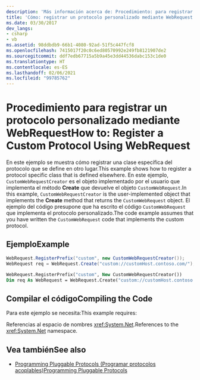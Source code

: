 ```yaml
---
description: 'Más información acerca de: Procedimiento: para registrar un protocolo personalizado mediante WebRequest'
title: 'Cómo: registrar un protocolo personalizado mediante WebRequest'
ms.date: 03/30/2017
dev_langs:
- csharp
- vb
ms.assetid: 98ddbdb9-66b1-4080-92ad-51f5c447fcf8
ms.openlocfilehash: 7415017f20c0c6ed80570992e249fb8121907de2
ms.sourcegitcommit: ddf7edb67715a5b9a45e3dd44536dabc153c1de0
ms.translationtype: HT
ms.contentlocale: es-ES
ms.lasthandoff: 02/06/2021
ms.locfileid: "99785762"
---
```

# <a name="how-to-register-a-custom-protocol-using-webrequest"></a><span data-ttu-id="fd7ad-103">Procedimiento para registrar un protocolo personalizado mediante WebRequest</span><span class="sxs-lookup"><span data-stu-id="fd7ad-103">How to: Register a Custom Protocol Using WebRequest</span></span>

<span data-ttu-id="fd7ad-104">En este ejemplo se muestra cómo registrar una clase específica del protocolo que se define en otro lugar.</span><span class="sxs-lookup"><span data-stu-id="fd7ad-104">This example shows how to register a protocol specific class that is defined elsewhere.</span></span> <span data-ttu-id="fd7ad-105">En este ejemplo, `CustomWebRequestCreator` es el objeto implementado por el usuario que implementa el método **Create** que devuelve el objeto `CustomWebRequest`.</span><span class="sxs-lookup"><span data-stu-id="fd7ad-105">In this example, `CustomWebRequestCreator` is the user-implemented object that implements the **Create** method that returns the `CustomWebRequest` object.</span></span> <span data-ttu-id="fd7ad-106">El ejemplo del código presupone que ha escrito el código `CustomWebRequest` que implementa el protocolo personalizado.</span><span class="sxs-lookup"><span data-stu-id="fd7ad-106">The code example assumes that you have written the `CustomWebRequest` code that implements the custom protocol.</span></span>  
  
## <a name="example"></a><span data-ttu-id="fd7ad-107">Ejemplo</span><span class="sxs-lookup"><span data-stu-id="fd7ad-107">Example</span></span>  
  
```csharp  
WebRequest.RegisterPrefix("custom", new CustomWebRequestCreator());  
WebRequest req = WebRequest.Create("custom://customHost.contoso.com/");  
```  
  
```vb  
WebRequest.RegisterPrefix("custom", New CustomWebRequestCreator())  
Dim req As WebRequest = WebRequest.Create("custom://customHost.contoso.com/")  
```  
  
## <a name="compiling-the-code"></a><span data-ttu-id="fd7ad-108">Compilar el código</span><span class="sxs-lookup"><span data-stu-id="fd7ad-108">Compiling the Code</span></span>  

 <span data-ttu-id="fd7ad-109">Para este ejemplo se necesita:</span><span class="sxs-lookup"><span data-stu-id="fd7ad-109">This example requires:</span></span>  
  
 <span data-ttu-id="fd7ad-110">Referencias al espacio de nombres <xref:System.Net>.</span><span class="sxs-lookup"><span data-stu-id="fd7ad-110">References to the <xref:System.Net> namespace.</span></span>  
  
## <a name="see-also"></a><span data-ttu-id="fd7ad-111">Vea también</span><span class="sxs-lookup"><span data-stu-id="fd7ad-111">See also</span></span>

- [<span data-ttu-id="fd7ad-112">Programming Pluggable Protocols (Programar protocolos acoplables)</span><span class="sxs-lookup"><span data-stu-id="fd7ad-112">Programming Pluggable Protocols</span></span>](programming-pluggable-protocols.md)
